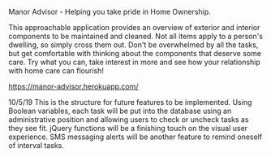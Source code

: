 Manor Advisor - Helping you take pride in Home Ownership.

This approachable application provides an overview of exterior and interior components to be maintained and cleaned. Not all items apply to a person's dwelling, so simply cross them out. Don't be overwhelmed by all the tasks, but get comfortable with thinking about the components that deserve some care. Try what you can, take interest in more and see how your relationship with home care can flourish!

https://manor-advisor.herokuapp.com/

10/5/19
This is the structure for future features to be implemented. Using Boolean variables, each task will be put into the database using an administrative position and allowing users to check or uncheck tasks as they see fit. jQuery functions will be a finishing touch on the visual user experience. SMS messaging alerts will be another feature to remind oneself of interval tasks. 
